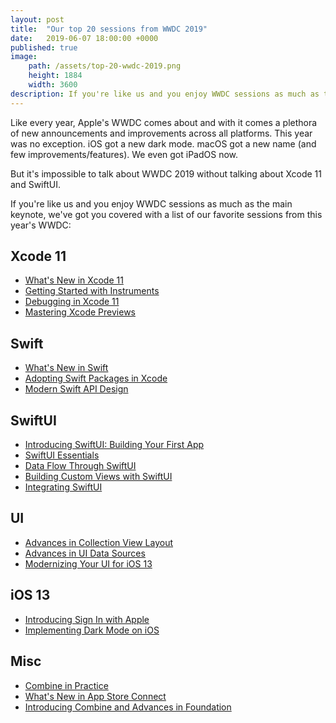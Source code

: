 ```yaml
---
layout: post
title:  "Our top 20 sessions from WWDC 2019"
date:   2019-06-07 18:00:00 +0000
published: true
image: 
    path: /assets/top-20-wwdc-2019.png
    height: 1884
    width: 3600
description: If you're like us and you enjoy WWDC sessions as much as the keynote, we've got you covered with a list of our top 20 video sessions from WWDC 2019.
---
```


Like every year, Apple's WWDC comes about and with it comes a plethora of new announcements and improvements across all platforms. This year was no exception. iOS got a new dark mode. macOS got a new name (and few improvements/features). We even got iPadOS now. 

But it's impossible to talk about WWDC 2019 without talking about Xcode 11 and SwiftUI. 

If you're like us and you enjoy WWDC sessions as much as the main keynote, we've got you covered with a list of our favorite sessions from this year's WWDC: 


## Xcode 11
* [What's New in Xcode 11](https://developer.apple.com/videos/play/wwdc2019/401/)
* [Getting Started with Instruments](https://developer.apple.com/videos/play/wwdc2019/411/)
* [Debugging in Xcode 11](https://developer.apple.com/videos/play/wwdc2019/412/)
* [Mastering Xcode Previews](https://developer.apple.com/videos/play/wwdc2019/233/)

## Swift
* [What's New in Swift](https://developer.apple.com/videos/play/wwdc2019/402/)
* [Adopting Swift Packages in Xcode](https://developer.apple.com/videos/play/wwdc2019/408/)
* [Modern Swift API Design](https://developer.apple.com/videos/play/wwdc2019/415/)

## SwiftUI
* [Introducing SwiftUI: Building Your First App](https://developer.apple.com/videos/play/wwdc2019/204/)
* [SwiftUI Essentials](https://developer.apple.com/videos/play/wwdc2019/216/)
* [Data Flow Through SwiftUI](https://developer.apple.com/videos/play/wwdc2019/226/)
* [Building Custom Views with SwiftUI](https://developer.apple.com/videos/play/wwdc2019/237/)
* [Integrating SwiftUI](https://developer.apple.com/videos/play/wwdc2019/231/)

## UI
* [Advances in Collection View Layout](https://developer.apple.com/videos/play/wwdc2019/215/)
* [Advances in UI Data Sources](https://developer.apple.com/videos/play/wwdc2019/220/)
* [Modernizing Your UI for iOS 13](https://developer.apple.com/videos/play/wwdc2019/224/)

## iOS 13
* [Introducing Sign In with Apple](https://developer.apple.com/videos/play/wwdc2019/706/)
* [Implementing Dark Mode on iOS](https://developer.apple.com/videos/play/wwdc2019/214/)

## Misc 
* [Combine in Practice](https://developer.apple.com/videos/play/wwdc2019/721/)
* [What's New in App Store Connect](https://developer.apple.com/videos/play/wwdc2019/301/)
* [Introducing Combine and Advances in Foundation](https://developer.apple.com/videos/play/wwdc2019/711/)












